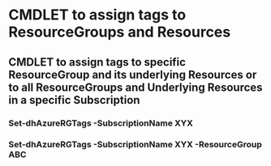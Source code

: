 # CMDLET to assign tags to ResourceGroups and Resources
## CMDLET to assign tags to specific ResourceGroup and its underlying Resources or to all ResourceGroups and Underlying Resources in a specific Subscription
### Set-dhAzureRGTags -SubscriptionName XYX
### Set-dhAzureRGTags -SubscriptionName XYX -ResourceGroup ABC
